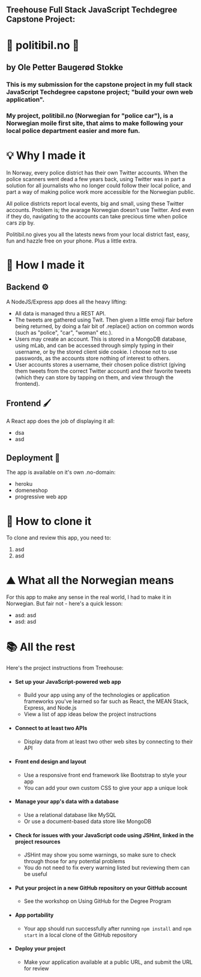 ## Treehouse Full Stack JavaScript Techdegree Capstone Project:
# 🚓 politibil.no 🚓
## by Ole Petter Baugerød Stokke

### This is my submission for the capstone project in my full stack JavaScript Techdegree capstone project; "build your own web application". 

### My project, politibil.no (Norwegian for "police car"), is a Norwegian moile first site, that aims to make following your local police department easier and more fun. 

# 💡 Why I made it
In Norway, every police district has their own Twitter accounts. When the police scanners went dead a few years back, using Twitter was in part a solution for all journalists who no longer could follow their local police, and part a way of making police work more accessible for the Norwegian public. 

All police districts report local events, big and small, using these Twitter accounts. Problem is; the avarage Norwegian doesn't use Twitter. And even if they do, navigating to the accounts can take precious time when police cars zip by. 

Politibil.no gives you all the latests news from your local district fast, easy, fun and hazzle free on your phone. Plus a little extra.

# 🔨 How I made it

## Backend ⚙️
A NodeJS/Express app does all the heavy lifting:
* All data is managed thru a REST API.
* The tweets are gathered using Twit. Then given a little emoji flair before being returned, by doing a fair bit of .replace() action on common words (such as "police", "car", "woman" etc.). 
* Users may create an account. This is stored in a MongoDB database, using mLab, and can be accessed through simply typing in their username, or by the stored client side cookie. I choose not to use passwords, as the accounts store nothing of interest to others.
* User accounts stores a username, their chosen police district (giving them tweets from the correct Twitter account) and their favorite tweets (which they can store by tapping on them, and view through the frontend).

## Frontend 🖌️
A React app does the job of displaying it all:
* dsa
* asd

## Deployment 🚀
The app is available on it's own .no-domain:
* heroku
* domeneshop
* progressive web app

# 📝 How to clone it
To clone and review this app, you need to:
1. asd
2. asd

# ⛰️ What all the Norwegian means

For this app to make any sense in the real world, I had to make it in Norwegian. But fair not - here's a quick lesson:
* asd: asd
* asd: asd

# 📚 All the rest

Here's the project instructions from Treehouse:

-   #### Set up your JavaScript-powered web app

    -   Build your app using any of the technologies or application frameworks you've learned so far such as React, the MEAN Stack, Express, and Node.js
    -   View a list of app ideas below the project instructions

-   #### Connect to at least two APIs

    -   Display data from at least two other web sites by connecting to their API

-   #### Front end design and layout

    -   Use a responsive front end framework like Bootstrap to style your app
    -   You can add your own custom CSS to give your app a unique look

-   #### Manage your app's data with a database

    -   Use a relational database like MySQL
    -   Or use a document-based data store like MongoDB

-   #### Check for issues with your JavaScript code using JSHint, linked in the project resources

    -   JSHint may show you some warnings, so make sure to check through those for any potential problems
    -   You do not need to fix every warning listed but reviewing them can be useful

-   #### Put your project in a new GitHub repository on your GitHub account

    -   See the workshop on Using GitHub for the Degree Program

-   #### App portability

    -   Your app should run successfully after running `npm install` and `npm start` in a local clone of the GitHub repository

-   #### Deploy your project

    -   Make your application available at a public URL, and submit the URL for review